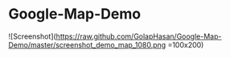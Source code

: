 # Google-Map-Demo

![Screenshot](https://raw.github.com/GolapHasan/Google-Map-Demo/master/screenshot_demo_map_1080.png =100x200)
